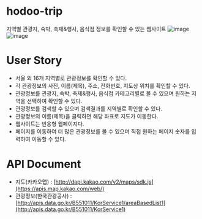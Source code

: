 # hodoo-trip
지역별 관광지, 숙박, 축재&amp;행사, 음식점 정보를 확인할 수 있는 웹사이트
![image](https://github.com/hodooha/hodoo-trip/assets/148246588/be881f32-63b8-47c4-ba38-face0f536c20)
![image](https://github.com/hodooha/hodoo-trip/assets/148246588/9788992e-e419-44be-9d5b-2e7fae870191)


# User Story
- 서울 외 16개 지역별로 관광정보를 확인할 수 있다.
- 각 관광정보의 사진, 이름(제목), 주소, 전화번호, 지도상 위치를 확인할 수 있다. 
- 관광정보를 관광지, 숙박, 축제&행사, 음식점 카테고리별로 볼 수 있으며 원하는 지역을 선택하여 확인할 수 있다.
- 관광정보를 검색할 수 있으며 검색결과를 지역별로 확인할 수 있다.
- 관광정보의 이름(제목)을 클릭하면 해당 좌표로 지도가 이동한다. 
- 웹사이트는 반응형 웹페이지다.
- 페이지를 이동하여 더 많은 관광정보를 볼 수 있으며 직접 원하는 페이지 숫자를 입력하여 이동할 수 있다.

# API Document
- 지도(카카오맵) : [http://dapi.kakao.com/v2/maps/sdk.js](https://apis.map.kakao.com/web/)
- 관광정보(한국관광공사) : [http://apis.data.go.kr/B551011/KorService1/areaBasedList1](http://apis.data.go.kr/B551011/KorService1)
